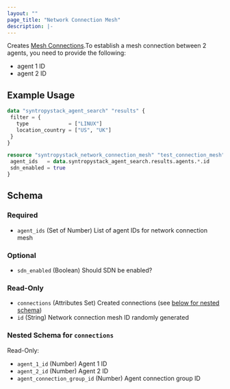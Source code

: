 ```yaml
---
layout: ""
page_title: "Network Connection Mesh"
description: |-
---
```


Creates [Mesh Connections](https://docs.syntropystack.com/docs/network-as-code-topologies#creating-complex-topologies).To establish a mesh connection between 2 agents, you need to provide the following:

- agent 1 ID
- agent 2 ID

## Example Usage
 ```terraform
data "syntropystack_agent_search" "results" {
  filter = {
    type             = ["LINUX"]
    location_country = ["US", "UK"]
  }
}

resource "syntropystack_network_connection_mesh" "test_connection_mesh" {
  agent_ids   = data.syntropystack_agent_search.results.agents.*.id
  sdn_enabled = true
}
```

 <!-- schema generated by tfplugindocs -->
## Schema

### Required

- `agent_ids` (Set of Number) List of agent IDs for network connection mesh

### Optional

- `sdn_enabled` (Boolean) Should SDN be enabled?

### Read-Only

- `connections` (Attributes Set) Created connections (see [below for nested schema](#nestedatt--connections))
- `id` (String) Network connection mesh ID randomly generated

<a id="nestedatt--connections"></a>
### Nested Schema for `connections`

Read-Only:

- `agent_1_id` (Number) Agent 1 ID
- `agent_2_id` (Number) Agent 2 ID
- `agent_connection_group_id` (Number) Agent connection group ID


